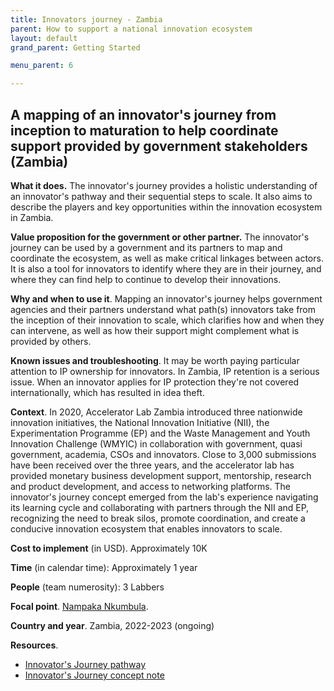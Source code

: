 ```yaml
---
title: Innovators journey - Zambia
parent: How to support a national innovation ecosystem
layout: default
grand_parent: Getting Started

menu_parent: 6

---
```




## A mapping of an innovator's journey from inception to maturation to help coordinate support provided by government stakeholders (Zambia)

**What it does.** The innovator's journey provides a holistic understanding of an innovator's pathway and their sequential steps to scale. It also aims to describe the players and key opportunities within the innovation ecosystem in Zambia.

**Value proposition for the government or other partner.** The innovator's journey can be used by a government and its partners to map and coordinate the ecosystem, as well as make critical linkages between actors. It is also a tool for innovators to identify where they are in their journey, and where they can find help to continue to develop their innovations.

**Why and when to use it**. Mapping an innovator's journey helps government agencies and their partners understand what path(s) innovators take from the inception of their innovation to scale, which clarifies how and when they can intervene, as well as how their support might complement what is provided by others.

**Known issues and troubleshooting**. It may be worth paying particular attention to IP ownership for innovators. In Zambia, IP retention is a serious issue. When an innovator applies for IP protection they're not covered internationally, which has resulted in idea theft.

**Context**. In 2020, Accelerator Lab Zambia introduced three nationwide innovation initiatives, the National Innovation Initiative (NII), the Experimentation Programme (EP) and the Waste Management and Youth Innovation Challenge (WMYIC) in collaboration with government, quasi government, academia, CSOs and innovators. Close to 3,000 submissions have been received over the three years, and the accelerator lab has provided monetary business development support, mentorship, research and product development, and access to networking platforms.
The innovator's journey concept emerged from the lab's experience navigating its learning cycle and collaborating with partners through the NII and EP, recognizing the need to break silos, promote coordination, and create a conducive innovation ecosystem that enables innovators to scale.

**Cost to implement** (in USD). Approximately 10K

**Time** (in calendar time): Approximately 1 year

**People** (team numerosity): 3 Labbers

**Focal point**. [Nampaka Nkumbula](/national_innovation_ecosystems_toolkit/contributors/Nampaka-Nkumbula.html).

**Country and year**. Zambia, 2022-2023 (ongoing)

**Resources**.

- [Innovator's Journey pathway](https://undp.sharepoint.com/:b:/s/AcceleratorLabsNetwork/Een7LikxdrVCkkBRDr7K5lkBBDzbPS8P08vVxO6N-357VQ?e=2p9U3Y)
- [Innovator's Journey concept note](https://undp.sharepoint.com/:w:/s/AcceleratorLabsNetwork/ERJg9QjtcG9JktrMY93xprEBTmsVJIVLnSc2SnItifd5zA?e=SLsv3a)

